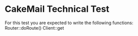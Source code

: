 CakeMail Technical Test
==================

For this test you are expected to write the following functions:
Router::doRoute()
Client::get
